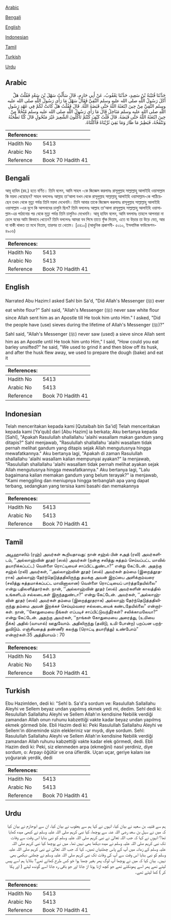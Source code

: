 [Arabic](#arabic)

[Bengali](#bengali)

[English](#english)

[Indonesian](#indonesian)

[Tamil](#tamil)

[Turkish](#turkish)

[Urdu](#urdu)

## Arabic


<div dir="rtl" lang="ar" style={{fontSize:'larger',backgroundColor:'#f8f9fa',padding:20}}>
حَدَّثَنَا قُتَيْبَةُ بْنُ سَعِيدٍ، حَدَّثَنَا يَعْقُوبُ، عَنْ أَبِي حَازِمٍ، قَالَ سَأَلْتُ سَهْلَ بْنَ سَعْدٍ فَقُلْتُ هَلْ أَكَلَ رَسُولُ اللَّهِ صلى الله عليه وسلم النَّقِيَّ فَقَالَ سَهْلٌ مَا رَأَى رَسُولُ اللَّهِ صلى الله عليه وسلم النَّقِيَّ مِنْ حِينَ ابْتَعَثَهُ اللَّهُ حَتَّى قَبَضَهُ اللَّهُ‏.‏ قَالَ فَقُلْتُ هَلْ كَانَتْ لَكُمْ فِي عَهْدِ رَسُولِ اللَّهِ صلى الله عليه وسلم مَنَاخِلُ قَالَ مَا رَأَى رَسُولُ اللَّهِ صلى الله عليه وسلم مُنْخُلاً مِنْ حِينَ ابْتَعَثَهُ اللَّهُ حَتَّى قَبَضَهُ‏.‏ قَالَ قُلْتُ كَيْفَ كُنْتُمْ تَأْكُلُونَ الشَّعِيرَ غَيْرَ مَنْخُولٍ قَالَ كُنَّا نَطْحَنُهُ وَنَنْفُخُهُ، فَيَطِيرُ مَا طَارَ وَمَا بَقِيَ ثَرَّيْنَاهُ فَأَكَلْنَاهُ‏.‏
</div>
<div style={{backgroundColor:'#f8f9fa',padding:20, marginBottom: 10}}><table> <thead> <tr> <th>References:</th> <th></th> </tr> </thead> <tbody><tr><td>Hadith No</td><td>5413</td></tr><tr><td>Arabic No</td><td>5413</td></tr><tr><td>Reference</td><td>Book 70 Hadith 41</td></tr></tbody></table></div>

## Bengali


<div dir="ltr" lang="bn" style={{fontSize:'larger',backgroundColor:'#f8f9fa',padding:20}}>
আবূ হাযিম (রহ.) হতে বর্ণিত। তিনি বলেন, আমি সাহল -কে জিজ্ঞেস করলামঃ রাসূলুল্লাহ সাল্লাল্লাহু আলাইহি ওয়াসাল্লাম কি ময়দা খেয়েছেন? সাহল বললেনঃ আল্লাহ তা‘আলা যখন থেকে রাসূলুল্লাহ সাল্লাল্লাহু আলাইহি ওয়াসাল্লাম-কে পাঠিয়েছেন তখন থেকে মৃত্যু পর্যন্ত তিনি ময়দা দেখেননি। তিনি আবার তাকে জিজ্ঞেস করলামঃ রাসূলুল্লাহ সাল্লাল্লাহু আলাইহি ওয়াসাল্লাম -এর যুগে কি আপনাদের চালুনি ছিল? তিনি বললেনঃ আল্লাহ তা‘আলা রাসূলুল্লাহ সাল্লাল্লাহু আলাইহি ওয়াসাল্লাম-এর পাঠানোর পর থেকে মৃত্যু পর্যন্ত তিনি চালুনিও দেখেননি। আবূ হাযিম বলেন, আমি বললামঃ তাহলে আপনারা না চেলে যবের আটা কিভাবে খেতেন? তিনি বললেনঃ আমরা যব পিষে তাতে ফুঁক দিতাম, এতে যা উড়ার তা উড়ে যেত, আর যা বাকী থাকত তা মথে নিতাম, তারপর তা খেতাম। [৫৪১০] (আধুনিক প্রকাশনী- ৫০১০, ইসলামিক ফাউন্ডেশন- ৪৯০৬)
</div>
<div style={{backgroundColor:'#f8f9fa',padding:20, marginBottom: 10}}><table> <thead> <tr> <th>References:</th> <th></th> </tr> </thead> <tbody><tr><td>Hadith No</td><td>5413</td></tr><tr><td>Arabic No</td><td>5413</td></tr><tr><td>Reference</td><td>Book 70 Hadith 41</td></tr></tbody></table></div>

## English


<div dir="ltr" lang="en" style={{fontSize:'larger',backgroundColor:'#f8f9fa',padding:20}}>
Narrated Abu Hazim:I asked Sahl bin Sa'd, "Did Allah's Messenger (ﷺ) ever eat white flour?" Sahl said, "Allah's Messenger (ﷺ) never saw white flour since Allah sent him as an Apostle till He took him unto Him." I asked, "Did the people have (use) sieves during the lifetime of Allah's Messenger (ﷺ)?" Sahl said, "Allah's Messenger (ﷺ) never saw (used) a sieve since Allah sent him as an Apostle until He took him unto Him," I said, "How could you eat barley unsifted?" he said, "We used to grind it and then blow off its husk, and after the husk flew away, we used to prepare the dough (bake) and eat it
</div>
<div style={{backgroundColor:'#f8f9fa',padding:20, marginBottom: 10}}><table> <thead> <tr> <th>References:</th> <th></th> </tr> </thead> <tbody><tr><td>Hadith No</td><td>5413</td></tr><tr><td>Arabic No</td><td>5413</td></tr><tr><td>Reference</td><td>Book 70 Hadith 41</td></tr></tbody></table></div>

## Indonesian


<div dir="ltr" lang="id" style={{fontSize:'larger',backgroundColor:'#f8f9fa',padding:20}}>
Telah menceritakan kepada kami [Qutaibah bin Sa'id] Telah menceritakan kepada kami [Ya'qub] dari [Abu Hazim] ia berkata; Aku bertanya kepada [Sahl], "Apakah Rasulullah shallallahu 'alaihi wasallam makan gandum yang ditapis?" Sahl menjawab, "Rasulullah shallallahu 'alaihi wasallam tidak pernah melihat gandum yang ditapis sejak Allah mengutusnya hingga mewafatkannya." Aku bertanya lagi, "Apakah di zaman Rasulullah shallallahu 'alaihi wasallam kalian mempunyai ayakan?" Ia menjawab, "Rasulullah shallallahu 'alaihi wasallam tidak pernah melihat ayakan sejak Allah mengutusnya hingga mewafatkannya." Aku bertanya lagi, "Lalu bagaimana kalian memakan gandum yang belum terayak?" ia menjawab, "Kami menggiling dan meniupnya hingga terbanglah apa yang dapat terbang, sedangkan yang tersisa kami basahi dan memakannya
</div>
<div style={{backgroundColor:'#f8f9fa',padding:20, marginBottom: 10}}><table> <thead> <tr> <th>References:</th> <th></th> </tr> </thead> <tbody><tr><td>Hadith No</td><td>5413</td></tr><tr><td>Arabic No</td><td>5413</td></tr><tr><td>Reference</td><td>Book 70 Hadith 41</td></tr></tbody></table></div>

## Tamil


<div dir="ltr" lang="ta" style={{fontSize:'larger',backgroundColor:'#f8f9fa',padding:20}}>
அபூஹாஸிம் (ரஹ்) அவர்கள் கூறியதாவது: நான் சஹ்ல் பின் சஅத் (ரலி) அவர்களிடம், ‘‘அல்லாஹ்வின் தூதர் (ஸல்) அவர்கள் (நன்கு சலித்து சுத்தம் செய்யப்பட்ட மாவில் தயாரிக்கப்பட்ட) வெள்ளை ரொட்டியைச் சாப்பிட்டதுண்டா?” என்று கேட்டேன். அதற்கு சஹ்ல் (ரலி) அவர்கள், ‘‘அல்லாஹ்வின் தூதர் (ஸல்) அவர்கள் தம்மை (இறைத்தூதராக) அல்லாஹ் தேர்ந்தெடுத்ததிலிருந்து தமக்கு அவன் இறப்பை அளிக்கும்வரை (சலித்து சுத்தமாக்கப்பட்ட மாவினாலான) வெள்ளை ரொட்டியைப் பார்த்ததேயில்லை” என்று பதிலளித்தார்கள். நான், ‘‘அல்லாஹ்வின் தூதர் (ஸல்) அவர்களின் காலத்தில் உங்களிடம் சல்லடைகள் இருந்ததுண்டா?” என்று கேட்டேன். அவர்கள், ‘‘அல்லாஹ்வின் தூதர் (ஸல்) அவர்கள் தம்மை (இறைத்தூதராக) அல்லாஹ் தேர்ந்தெடுத்ததிலிருந்து தம்மை அவன் இறக்கச் செய்யும்வரை சல்லடையைக் கண்டதேயில்லை” என்றார்கள். நான், ‘‘கோதுமையை நீங்கள் எப்படிச் சாப்பிட்டுவந்தீர்கள்? சலிக்காமலேயா?” என்று கேட்டேன். அதற்கு அவர்கள், ‘‘நாங்கள் கோதுமையை அரைத்து, (உமியை நீக்க) அதில் (வாயால்) ஊதுவோம். அதிலிருந்து (தவிடு, உமி போன்ற) பறப்பன பறந்துவிடும். எஞ்சியதைத் தண்ணீர் கலந்து (ரொட்டி தயாரித்து) உண்போம்” என்றார்கள்.35 அத்தியாயம் : 70
</div>
<div style={{backgroundColor:'#f8f9fa',padding:20, marginBottom: 10}}><table> <thead> <tr> <th>References:</th> <th></th> </tr> </thead> <tbody><tr><td>Hadith No</td><td>5413</td></tr><tr><td>Arabic No</td><td>5413</td></tr><tr><td>Reference</td><td>Book 70 Hadith 41</td></tr></tbody></table></div>

## Turkish


<div dir="ltr" lang="tr" style={{fontSize:'larger',backgroundColor:'#f8f9fa',padding:20}}>
Ebu HazimIden, dedi ki: "Sehl b. Sa'd'a sordum ve: RasuluIlah Sallallahu Aleyhi ve Sellem beyaz undan yapılmış ekmek yedi mi, dedim. Sehl dedi ki: Resulullah Sallallahu Aleyhi ve Sellem Allah'ın kendisine Nebilik verdiği zamandan Allah onun ruhunu kabzettiği vakte kadar beyaz undan yapılmış ekmek görmedi bile. Ebli Hazim dedi ki: Peki RasuluIlah Sallallahu Aleyhi ve Sellem'in döneminde sizin elekleriniz var mıydı, diye sordum. Sehl: RasuluIlah Sallallahu Aleyhi ve Sellem Allah'ın kendisine Nebilik verdiği zamandan Allah ruhunu kabzettiği vakte kadar elek görmedi, dedi. Ebli Hazim dedi ki: Peki, siz elenmeden arpa (ekmeğini) nasıl yerdiniz, diye sordum, o: Arpayı öğütür ve ona üflerdik. Uçan uçar, geriye kalanı ise yoğurarak yerdik, dedi
</div>
<div style={{backgroundColor:'#f8f9fa',padding:20, marginBottom: 10}}><table> <thead> <tr> <th>References:</th> <th></th> </tr> </thead> <tbody><tr><td>Hadith No</td><td>5413</td></tr><tr><td>Arabic No</td><td>5413</td></tr><tr><td>Reference</td><td>Book 70 Hadith 41</td></tr></tbody></table></div>

## Urdu


<div dir="rtl" lang="ur" style={{fontSize:'larger',backgroundColor:'#f8f9fa',padding:20}}>
ہم سے قتیبہ بن سعید نے بیان کیا، انہوں نے کہا ہم سے یعقوب نے بیان کیا، ان سے ابوحازم نے بیان کیا کہ میں نے سہل بن سعد رضی اللہ عنہ سے پوچھا، کیا نبی کریم صلی اللہ علیہ وسلم نے کبھی میدہ کھایا تھا؟ انہوں نے کہا کہ جب اللہ تعالیٰ نے نبی کریم صلی اللہ علیہ وسلم کو نبی بنایا اس وقت سے وفات تک نبی کریم صلی اللہ علیہ وسلم نے میدہ دیکھا بھی نہیں تھا۔ میں نے پوچھا کیا نبی کریم صلی اللہ علیہ وسلم کے زمانہ میں آپ کے پاس چھلنیاں تھیں۔ کہا کہ جب اللہ تعالیٰ نے نبی کریم صلی اللہ علیہ وسلم کو نبی بنایا اس وقت سے آپ کی وفات تک نبی کریم صلی اللہ علیہ وسلم نے چھلنی دیکھی بھی نہیں۔ بیان کیا کہ میں نے پوچھا آپ لوگ پھر بغیر چھنا ہوا جَو کس طرح کھاتے تھے؟ بتلایا ہم اسے پیس لیتے تھے پھر اسے پھونکتے تھے جو کچھ اڑنا ہوتا اڑ جاتا اور جو باقی رہ جاتا اسے گوندھ لیتے ( اور پکا کر ) کھا لیتے تھے۔
</div>
<div style={{backgroundColor:'#f8f9fa',padding:20, marginBottom: 10}}><table> <thead> <tr> <th>References:</th> <th></th> </tr> </thead> <tbody><tr><td>Hadith No</td><td>5413</td></tr><tr><td>Arabic No</td><td>5413</td></tr><tr><td>Reference</td><td>Book 70 Hadith 41</td></tr></tbody></table></div>